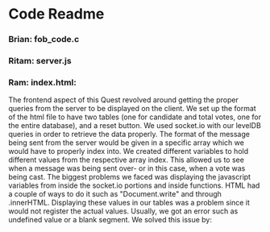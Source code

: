# Code Readme

### Brian: fob_code.c

### Ritam: server.js

### Ram: index.html:

The frontend aspect of this Quest revolved around getting the proper queries from the server to be displayed on the client. We set up the format of the html file to have two tables (one for candidate and total votes, one for the entire database), and a reset button.
We used socket.io with our levelDB queries in order to retrieve the data properly. The format of the message being sent from the server would be given in a specific array which we would have to properly index into. We created different variables to hold different values from the respective array index. This allowed us to see when a message was being sent over- or in this case, when a vote was being cast.
The biggest problems we faced was displaying the javascript variables from inside the socket.io portions and inside functions. HTML had a couple of ways to do it such as "Document.write" and through .innerHTML. Displaying these values in our tables was a problem since it would not register the actual values. Usually, we got an error such as undefined value or a blank segment. We solved this issue by:
